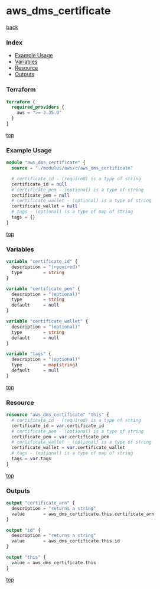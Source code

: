 # aws_dms_certificate

[back](../aws.md)

### Index

- [Example Usage](#example-usage)
- [Variables](#variables)
- [Resource](#resource)
- [Outputs](#outputs)

### Terraform

```terraform
terraform {
  required_providers {
    aws = ">= 3.35.0"
  }
}
```

[top](#index)

### Example Usage

```terraform
module "aws_dms_certificate" {
  source = "./modules/aws/r/aws_dms_certificate"

  # certificate_id - (required) is a type of string
  certificate_id = null
  # certificate_pem - (optional) is a type of string
  certificate_pem = null
  # certificate_wallet - (optional) is a type of string
  certificate_wallet = null
  # tags - (optional) is a type of map of string
  tags = {}
}
```

[top](#index)

### Variables

```terraform
variable "certificate_id" {
  description = "(required)"
  type        = string
}

variable "certificate_pem" {
  description = "(optional)"
  type        = string
  default     = null
}

variable "certificate_wallet" {
  description = "(optional)"
  type        = string
  default     = null
}

variable "tags" {
  description = "(optional)"
  type        = map(string)
  default     = null
}
```

[top](#index)

### Resource

```terraform
resource "aws_dms_certificate" "this" {
  # certificate_id - (required) is a type of string
  certificate_id = var.certificate_id
  # certificate_pem - (optional) is a type of string
  certificate_pem = var.certificate_pem
  # certificate_wallet - (optional) is a type of string
  certificate_wallet = var.certificate_wallet
  # tags - (optional) is a type of map of string
  tags = var.tags
}
```

[top](#index)

### Outputs

```terraform
output "certificate_arn" {
  description = "returns a string"
  value       = aws_dms_certificate.this.certificate_arn
}

output "id" {
  description = "returns a string"
  value       = aws_dms_certificate.this.id
}

output "this" {
  value = aws_dms_certificate.this
}
```

[top](#index)